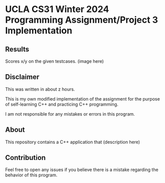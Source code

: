 # UCLA CS31 Winter 2024 Programming Assignment/Project 3 Implementation

## Results
Scores x/y on the given testcases.
(image here)


## Disclaimer

This was written in about z hours.

This is my own modified implementation of the assignment for the purpose of self-learning C++ and practicing C++ programming.

I am not responsible for any mistakes or errors in this program.

## About

This repository contains a C++ application that (description here)

## Contribution

Feel free to open any issues if you believe there is a mistake regarding the behavior of this program.
